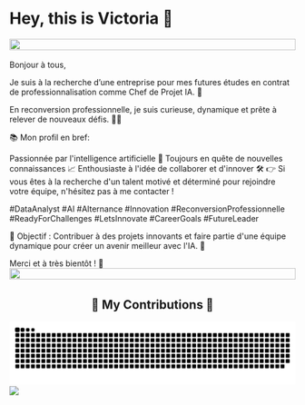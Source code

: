 # Hey, this is Victoria 👋
<img src="https://i.imgur.com/dBaSKWF.gif" height="20" width="100%">

Bonjour à tous,

Je suis à la recherche d’une entreprise pour mes futures études en contrat de professionnalisation comme Chef de Projet IA. 🌟

En reconversion professionnelle, je suis curieuse, dynamique et prête à relever de nouveaux défis. 💪✨

📚 Mon profil en bref:

Passionnée par l'intelligence artificielle 🤖
Toujours en quête de nouvelles connaissances 📈
Enthousiaste à l'idée de collaborer et d'innover 🛠️
👉 Si vous êtes à la recherche d'un talent motivé et déterminé pour rejoindre votre équipe, n'hésitez pas à me contacter !

#DataAnalyst #AI #Alternance #Innovation #ReconversionProfessionnelle #ReadyForChallenges #LetsInnovate #CareerGoals #FutureLeader

🎯 Objectif : Contribuer à des projets innovants et faire partie d'une équipe dynamique pour créer un avenir meilleur avec l'IA. 🚀

Merci et à très bientôt ! 🌟
<img src="https://i.imgur.com/dBaSKWF.gif" height="20" width="100%">
 <div align="center">
   <h2>🐍 My Contributions 🐍</h2>
 </div>
  
![snake gif](https://github.com/victoria-1989/victoria-1989/blob/output/github-contribution-grid-snake.svg)
![](https://komarev.com/ghpvc/?username=victoria-1989&color=brightgreen)
